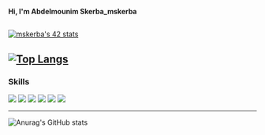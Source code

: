 **Hi, I'm Abdelmounim Skerba_mskerba**
##
[![mskerba's 42 stats](https://badge42.vercel.app/api/v2/cl1xb0uyl018609i4khpzq5ac/stats?cursusId=21&coalitionId=79)](https://github.com/JaeSeoKim/badge42)

[![Top Langs](https://github-readme-stats.vercel.app/api/top-langs/?username=mskerba&layout=compact&theme=radical)](https://github.com/mskerba)
---

### **Skills**
<img src="https://img.shields.io/badge/c%20-A8B9CC.svg?&style=for-the-badge&logo=c&logoColor=FFFFFF"/> <img src="https://img.shields.io/badge/dart%20-1A237E.svg?&style=for-the-badge&logo=dart&logoColor=FFFFFF"/> <img src="https://img.shields.io/badge/flutter%20-03A9F4.svg?&style=for-the-badge&logo=flutter&logoColor=FFFFFF"/> <img src="https://img.shields.io/badge/slack%20-4A154B.svg?&style=for-the-badge&logo=slack&logoColor=FFFFFF"/> <img src="https://img.shields.io/badge/vscode%20-007ACC.svg?&style=for-the-badge&logo=vscode&logoColor=FFFFFF"/> <img src="https://img.shields.io/badge/git%20-F050532.svg?&style=for-the-badge&logo=git&logoColor=FFFFFF"/> 

---
![Anurag's GitHub stats](https://github-readme-stats.vercel.app/api?username=mskerba&show_icons=true&theme=radical)
